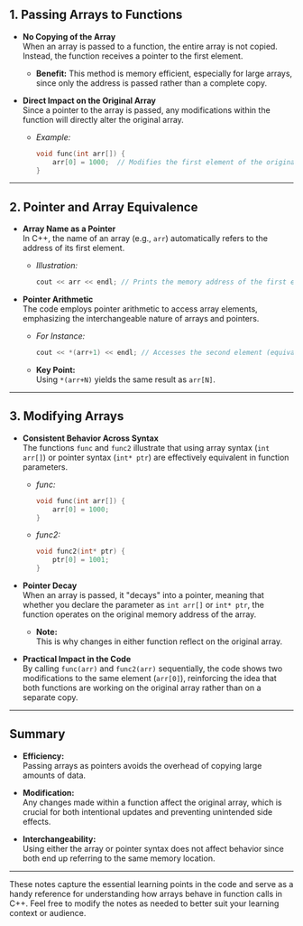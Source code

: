 ## 1. Passing Arrays to Functions

- **No Copying of the Array**  
  When an array is passed to a function, the entire array is not copied. Instead, the function receives a pointer to the first element.  
  - **Benefit:** This method is memory efficient, especially for large arrays, since only the address is passed rather than a complete copy.

- **Direct Impact on the Original Array**  
  Since a pointer to the array is passed, any modifications within the function will directly alter the original array.  
  - *Example:*  
    ```cpp
    void func(int arr[]) {
        arr[0] = 1000;  // Modifies the first element of the original array
    }
    ```

---

## 2. Pointer and Array Equivalence

- **Array Name as a Pointer**  
  In C++, the name of an array (e.g., `arr`) automatically refers to the address of its first element.  
  - *Illustration:*  
    ```cpp
    cout << arr << endl; // Prints the memory address of the first element
    ```

- **Pointer Arithmetic**  
  The code employs pointer arithmetic to access array elements, emphasizing the interchangeable nature of arrays and pointers.  
  - *For Instance:*  
    ```cpp
    cout << *(arr+1) << endl; // Accesses the second element (equivalent to arr[1])
    ```
  - **Key Point:**  
    Using `*(arr+N)` yields the same result as `arr[N]`.

---

## 3. Modifying Arrays

- **Consistent Behavior Across Syntax**  
  The functions `func` and `func2` illustrate that using array syntax (`int arr[]`) or pointer syntax (`int* ptr`) are effectively equivalent in function parameters.  
  - *func:*  
    ```cpp
    void func(int arr[]) {
        arr[0] = 1000;
    }
    ```
  - *func2:*  
    ```cpp
    void func2(int* ptr) {
        ptr[0] = 1001;
    }
    ```

- **Pointer Decay**  
  When an array is passed, it "decays" into a pointer, meaning that whether you declare the parameter as `int arr[]` or `int* ptr`, the function operates on the original memory address of the array.  
  - **Note:**  
    This is why changes in either function reflect on the original array.

- **Practical Impact in the Code**  
  By calling `func(arr)` and `func2(arr)` sequentially, the code shows two modifications to the same element (`arr[0]`), reinforcing the idea that both functions are working on the original array rather than on a separate copy.

---

## Summary

- **Efficiency:**  
  Passing arrays as pointers avoids the overhead of copying large amounts of data.
  
- **Modification:**  
  Any changes made within a function affect the original array, which is crucial for both intentional updates and preventing unintended side effects.
  
- **Interchangeability:**  
  Using either the array or pointer syntax does not affect behavior since both end up referring to the same memory location.

---

These notes capture the essential learning points in the code and serve as a handy reference for understanding how arrays behave in function calls in C++. Feel free to modify the notes as needed to better suit your learning context or audience.